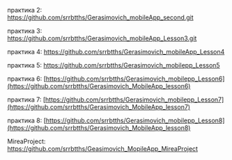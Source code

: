 практика 2:
https://github.com/srrbtths/Gerasimovich_mobileApp_second.git

практика 3:
https://github.com/srrbtths/Gerasimovich_mobileApp_Lesson3.git

практика 4:
https://github.com/srrbtths/Gerasimovich_mobileApp_Lesson4

практика 5:
https://github.com/srrbtths/Gerasimovich_mobilepp_Lesson5

практика 6:
[https://github.com/srrbtths/Gerasimovich_mobilepp_Lesson6](https://github.com/srrbtths/Gerasimovich_MobileApp_lesson6)

практика 7:
[https://github.com/srrbtths/Gerasimovich_mobilepp_Lesson7](https://github.com/srrbtths/Gerasimovich_MobileApp_lesson7)

практика 8:
[https://github.com/srrbtths/Gerasimovich_mobilepp_Lesson8](https://github.com/srrbtths/Gerasimovich_MobileApp_lesson8)

MireaProject:
https://github.com/srrbtths/Geasimovich_MopileApp_MireaProject


